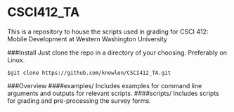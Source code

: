 # CSCI412_TA
This is a repository to house the scripts used in grading for CSCI 412: Mobile Development at Western Washington University

###Install
Just clone the repo in a directory of your choosing. Preferably on Linux. 

`$git clone https://github.com/knowlen/CSCI412_TA.git`


###Overview
####examples/ 
Includes examples for command line arguments and outputs for relevant scripts.
####scripts/ 
Includes scripts for grading and pre-processing the survey forms. 

